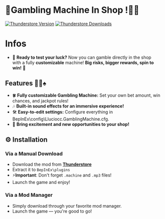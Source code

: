 # 🚀Gambling Machine In Shop !🎰🔥

[![Thunderstore Version](https://img.shields.io/thunderstore/v/Lluciocc/GamblingMachine?style=for-the-badge&logo=thunderstore&logoColor=white)](https://thunderstore.io/c/repo/p/GalaxyMods/MoreShopItems)
[![Thunderstore Downloads](https://img.shields.io/thunderstore/dt/Lluciocc/GamblingMachine?style=for-the-badge&logo=thunderstore&logoColor=white)](https://thunderstore.io/c/repo/p/GalaxyMods/MoreShopItems)

# Infos
- 💎 **Ready to test your luck?** Now you can gamble directly in the shop with a fully **customizable** machine! **Big risks, bigger rewards, spin to win!** 🎰

## Features 🎰🎲♠
- 🍀 **Fully customizable Gambling Machine:** Set your own bet amount, win chances, and jackpot rules!
- 🎶 **Built-in sound effects for an immersive experience!**
- 🛠️ **Easy-to-edit settings:** Configure everything in BepInEx\config\Lluciocc.GamblingMachine.cfg.
- 🎉 **Bring excitement and new opportunities to your shop!**

## ⚙️ Installation
### Via a Manual Download
- Download the mod from <a href="https://thunderstore.io/c/repo/p/Lluciocc/GamblingMachine">**Thunderstore**</a>
- Extract it to `BepInEx\plugins`
- ⚡**Important**: Don't forget `.machine` and `.mp3` files! 
- Launch the game and enjoy!
### Via a Mod Manager
- Simply download through your favorite mod manager.
- Launch the game — you're good to go!
